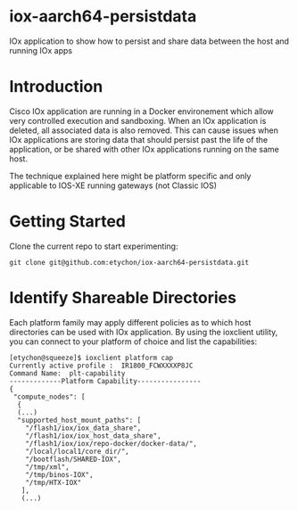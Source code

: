# iox-aarch64-persistdata
IOx application to show how to persist and share data between the host and running IOx apps

# Introduction 

Cisco IOx application are running in a Docker environement which allow very controlled execution and sandboxing. When an IOx application is deleted, all associated data is also removed. This can cause issues when IOx applications are storing data that should persist past the life of the application, or be shared with other IOx applications running on the same host.

The technique explained here might be platform specific and only applicable to IOS-XE running gateways (not Classic IOS)

# Getting Started

Clone the current repo to start experimenting:

```
git clone git@github.com:etychon/iox-aarch64-persistdata.git
````

# Identify Shareable Directories

Each platform family may apply different policies as to which host directories can be used with IOx application. By using the ioxclient utility, you can connect to your platform of choice and list the capabilities:

```
[etychon@squeeze]$ ioxclient platform cap 
Currently active profile :  IR1800_FCWXXXXP8JC
Command Name:  plt-capability
-------------Platform Capability----------------
{
 "compute_nodes": [
  { 
  (...)
  "supported_host_mount_paths": [
    "/flash1/iox/iox_data_share",
    "/flash1/iox/iox_host_data_share",
    "/flash1/iox/iox/repo-docker/docker-data/",
    "/local/local1/core_dir/",
    "/bootflash/SHARED-IOX",
    "/tmp/xml",
    "/tmp/binos-IOX",
    "/tmp/HTX-IOX"
   ], 
   (...)
````

